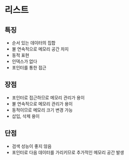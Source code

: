 # 리스트 
## 특징
- 순서 있는 데이터의 집합 
- 불 연속적으로 메모리 공간 차지 
- 동적 표현 
- 인덱스가 없다 
- 포인터를 통한 접근

## 장점 
- 포인터로 접근하므로 메모리 관리가 용이 
- 불 연속적으로 메모리 관리가 용이 
- 동적이므로 메모리 크기 변경 가능
- 삽입, 삭제 용이

## 단점 
- 검색 성능이 좋지 않음 
- 포인터로 다음 데이터를 가리키므로 추가적인 메모리 공간 발생

